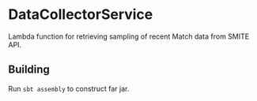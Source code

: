 # DataCollectorService

Lambda function for retrieving sampling of recent Match data from SMITE API.

## Building

Run `sbt assembly` to construct far jar.